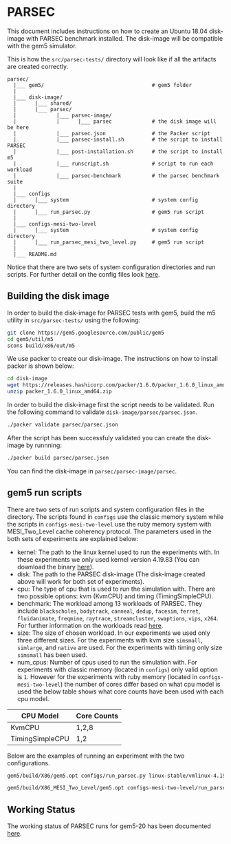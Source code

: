 # PARSEC

This document includes instructions on how to create an Ubuntu 18.04 disk-image with PARSEC benchmark installed. The disk-image will be compatible with the gem5 simulator.

This is how the `src/parsec-tests/` directory will look like if all the artifacts are created correctly.

```
parsec/
  |___ gem5/                                   # gem5 folder
  |
  |___ disk-image/
  |      |___ shared/
  |      |___ parsec/
  |             |___ parsec-image/
  |             |      |___ parsec             # the disk image will be here
  |             |___ parsec.json               # the Packer script
  |             |___ parsec-install.sh         # the script to install PARSEC
  |             |___ post-installation.sh      # the script to install m5
  |             |___ runscript.sh              # script to run each workload
  |             |___ parsec-benchmark          # the parsec benchmark suite
  |
  |___ configs
  |      |___ system                           # system config directory
  |      |___ run_parsec.py                    # gem5 run script
  |
  |___ configs-mesi-two-level
  |      |___ system                           # system config directory
  |      |___ run_parsec_mesi_two_level.py     # gem5 run script
  |
  |___ README.md
```

Notice that there are two sets of system configuration directories and run scripts. For further detail on the config files look [here](#gem5-run-scripts).

## Building the disk image

In order to build the disk-image for PARSEC tests with gem5, build the m5 utility in `src/parsec-tests/` using the following:

```sh
git clone https://gem5.googlesource.com/public/gem5
cd gem5/util/m5
scons build/x86/out/m5
```

We use packer to create our disk-image. The instructions on how to install packer is shown below:

```sh
cd disk-image
wget https://releases.hashicorp.com/packer/1.6.0/packer_1.6.0_linux_amd64.zip
unzip packer_1.6.0_linux_amd64.zip
```

In order to build the disk-image first the script needs to be validated. Run the following command to validate `disk-image/parsec/parsec.json`.

```sh
./packer validate parsec/parsec.json
```

After the script has been successfuly validated you can create the disk-image by runnning:

```sh
./packer build parsec/parsec.json
```

You can find the disk-image in `parsec/parsec-image/parsec`.

## gem5 run scripts

There are two sets of run scripts and system configuration files in the directory. The scripts found in `configs` use the classic memory system while the scripts in `configs-mesi-two-level` use the ruby memory system with MESI_Two_Level cache coherency protocol. The parameters used in the both sets of experiments are explained below:

* kernel: The path to the linux kernel used to run the experiments with. In these experiments we only used kernel version 4.19.83 (You can download the binary [here](http://dist.gem5.org/kernels/x86/static/vmlinux-4.19.83)).
* disk: The path to the PARSEC disk-image (The disk-image created above will work for both set of experiments).
* cpu: The type of cpu that is used to run the simulation with. There are two possible options: kvm (KvmCPU) and timing (TimingSimpleCPU).
* benchmark: The workload among 13 workloads of PARSEC. They include `blackscholes`, `bodytrack`, `canneal`, `dedup`, `facesim`, `ferret`, `fluidanimate`, `freqmine`, `raytrace`, `streamcluster`, `swaptions`, `vips`, `x264`. For further information on the workloads read [here](https://parsec.cs.princeton.edu/).
* size: The size of chosen workload. In our experiments we used only three different sizes. For the experiments with kvm size `simsmall`, `simlarge`, and `native` are used. For the experiments with timing only size `simsmall` has been used.
* num_cpus: Number of cpus used to run the simulation with. For experiments with classic memory (located in `configs`) only valid option is `1`. However for the experiments with ruby memory (located in `configs-mesi-two-level`) the number of cores differ based on what cpu model is used the below table shows what core counts have been used with each cpu model.

| CPU Model       | Core Counts |
|-----------------|-------------|
| KvmCPU          | 1,2,8       |
| TimingSimpleCPU | 1,2         |

Below are the examples of running an experiment with the two configurations.

```sh
gem5/build/X86/gem5.opt configs/run_parsec.py linux-stable/vmlinux-4.19.83 disk-image/parsec/parsec-image/parsec timing bodytrack simsmall 1

gem5/build/X86_MESI_Two_Level/gem5.opt configs-mesi-two-level/run_parsec_mesi_two_level.py linux-stable/vmlinux-4.19.83 disk-image/parsec/parsec-image/parsec timing raytrace simsmall 2
```

## Working Status

The working status of PARSEC runs for gem5-20 has been documented [here](https://www.gem5.org/documentation/benchmark_status/#parsec-tests).
